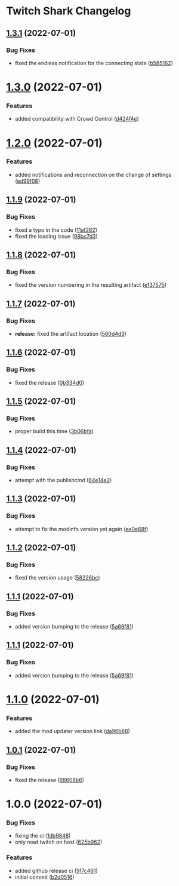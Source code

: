 # Twitch Shark Changelog

## [1.3.1](https://github.com/meza/TwitchShark/compare/v1.3.0...v1.3.1) (2022-07-01)


### Bug Fixes

* fixed the endless notification for the connecting state ([b585162](https://github.com/meza/TwitchShark/commit/b585162bef770955ee065e82606b8ba7ac81b9e5))

# [1.3.0](https://github.com/meza/TwitchShark/compare/v1.2.0...v1.3.0) (2022-07-01)


### Features

* added compatibility with Crowd Control ([d424f4e](https://github.com/meza/TwitchShark/commit/d424f4e47ae152ef5d8079dafe89d48960667fc1))

# [1.2.0](https://github.com/meza/TwitchShark/compare/v1.1.9...v1.2.0) (2022-07-01)


### Features

* added notifications and reconnection on the change of settings ([ed99f08](https://github.com/meza/TwitchShark/commit/ed99f0894d08249be1573a07381926fd6920a6c0))

## [1.1.9](https://github.com/meza/TwitchShark/compare/v1.1.8...v1.1.9) (2022-07-01)


### Bug Fixes

* fixed a typo in the code ([11af282](https://github.com/meza/TwitchShark/commit/11af2824293dd6d4b0fcc3cae462c5cdea4dea54))
* fixed the loading issue ([98bc7d3](https://github.com/meza/TwitchShark/commit/98bc7d31c6efdcb649e7325a0284502637e78bba))

## [1.1.8](https://github.com/meza/TwitchShark/compare/v1.1.7...v1.1.8) (2022-07-01)


### Bug Fixes

* fixed the version numbering in the resulting artifact ([e137575](https://github.com/meza/TwitchShark/commit/e137575d5764dc2bebc7e024329f8950d658f3a1))

## [1.1.7](https://github.com/meza/TwitchShark/compare/v1.1.6...v1.1.7) (2022-07-01)


### Bug Fixes

* **release:** fixed the artifact location ([560d4d3](https://github.com/meza/TwitchShark/commit/560d4d36d043ef024704274a28d0b223578c7362))

## [1.1.6](https://github.com/meza/TwitchShark/compare/v1.1.5...v1.1.6) (2022-07-01)


### Bug Fixes

* fixed the release ([0b334d0](https://github.com/meza/TwitchShark/commit/0b334d0863080da13ac36977d757cb84c3b71ee7))

## [1.1.5](https://github.com/meza/TwitchShark/compare/v1.1.4...v1.1.5) (2022-07-01)


### Bug Fixes

* proper build this time ([3b06bfa](https://github.com/meza/TwitchShark/commit/3b06bfa2f15956e58778293f08c1b05550f5867f))

## [1.1.4](https://github.com/meza/TwitchShark/compare/v1.1.3...v1.1.4) (2022-07-01)


### Bug Fixes

* attempt with the publishcmd ([64e14e2](https://github.com/meza/TwitchShark/commit/64e14e2213ba7610307062afaf24c8640462d09b))

## [1.1.3](https://github.com/meza/TwitchShark/compare/v1.1.2...v1.1.3) (2022-07-01)


### Bug Fixes

* attempt to fix the modinfo version yet again ([ee0e68f](https://github.com/meza/TwitchShark/commit/ee0e68f0dc2233e2cc251e6a4b12737158dcc10e))

## [1.1.2](https://github.com/meza/TwitchShark/compare/v1.1.1...v1.1.2) (2022-07-01)


### Bug Fixes

* fixed the version usage ([58226bc](https://github.com/meza/TwitchShark/commit/58226bcc70f39c947cbe09b8dbd096f59b5f2336))

## [1.1.1](https://github.com/meza/TwitchShark/compare/v1.1.0...v1.1.1) (2022-07-01)


### Bug Fixes

* added version bumping to the release ([5a69f81](https://github.com/meza/TwitchShark/commit/5a69f817ba2a0bfb3685d649ccaf6605379b615f))

## [1.1.1](https://github.com/meza/TwitchShark/compare/v1.1.0...v1.1.1) (2022-07-01)


### Bug Fixes

* added version bumping to the release ([5a69f81](https://github.com/meza/TwitchShark/commit/5a69f817ba2a0bfb3685d649ccaf6605379b615f))

# [1.1.0](https://github.com/meza/TwitchShark/compare/v1.0.1...v1.1.0) (2022-07-01)


### Features

* added the mod updater version link ([da96b88](https://github.com/meza/TwitchShark/commit/da96b88f2bf0e8e1108c51f0b19dfab90415593b))

## [1.0.1](https://github.com/meza/TwitchShark/compare/v1.0.0...v1.0.1) (2022-07-01)


### Bug Fixes

* fixed the release ([68608b6](https://github.com/meza/TwitchShark/commit/68608b6b1d59a350f2c7870041108abec10162dd))

# 1.0.0 (2022-07-01)


### Bug Fixes

* fixing the ci ([1db9848](https://github.com/meza/TwitchShark/commit/1db9848e29dce38b70b62403ff599acb485f607d))
* only read twitch on host ([625b962](https://github.com/meza/TwitchShark/commit/625b96250e823728fdb9f411dda079fd5925b0b8))


### Features

* added github release ci ([5f7c461](https://github.com/meza/TwitchShark/commit/5f7c4610b060bf6018a262f2455a2627134af8e9))
* initial commit ([b2d0516](https://github.com/meza/TwitchShark/commit/b2d0516ef117c71a626dd885b05c69a28df2c3a1))
